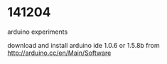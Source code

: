 141204
======

arduino experiments

download and install arduino ide 1.0.6 or 1.5.8b from <http://arduino.cc/en/Main/Software>
